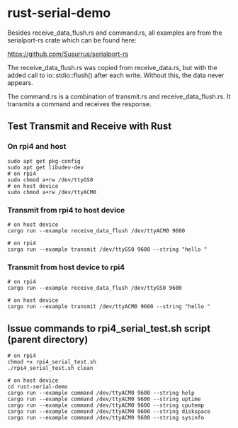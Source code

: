 # rust-serial-demo

Besides receive_data_flush.rs and command.rs, all examples are from the 
serialport-rs crate which can be found here: 

https://github.com/Susurrus/serialport-rs

The receive_data_flush.rs was copied from receive_data.rs, but with 
the added call to io::stdio::flush() after each write. Without
this, the data never appears.

The command.rs is a combination of transmit.rs and receive_data_flush.rs.
It transmits a command and receives the response. 

## Test Transmit and Receive with Rust

### On rpi4 and host
```
sudo apt get pkg-config
sudo apt get libudev-dev
# on rpi4
sudo chmod a+rw /dev/ttyGS0 
# on host device
sudo chmod a+rw /dev/ttyACM0
```

### Transmit from rpi4 to host device
```
# on host device
cargo run --example receive_data_flush /dev/ttyACM0 9600
```
```
# on rpi4
cargo run --example transmit /dev/ttyGS0 9600 --string "hello "
```

### Transmit from host device to rpi4
```
# on rpi4
cargo run --example receive_data_flush /dev/ttyGS0 9600
```
```
# on host device
cargo run --example transmit /dev/ttyACM0 9600 --string "hello "
```

## Issue commands to rpi4_serial_test.sh script (parent directory)
```
# on rpi4
chmod +x rpi4_serial_test.sh
./rpi4_serial_test.sh clean
```
```
# on host device
cd rust-serial-demo
cargo run --example command /dev/ttyACM0 9600 --string help
cargo run --example command /dev/ttyACM0 9600 --string uptime
cargo run --example command /dev/ttyACM0 9600 --string cputemp
cargo run --example command /dev/ttyACM0 9600 --string diskspace
cargo run --example command /dev/ttyACM0 9600 --string sysinfo
```
